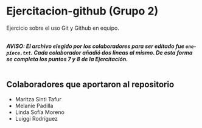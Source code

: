 # Ejercitacion-github (Grupo 2)

Ejercicio sobre el uso Git y Github en equipo.<br><br>

**_AVISO: El archivo elegido por los colaboradores para ser editado fue `one-piece.txt`. Cada colaborador añadió dos
lineas al mismo. De esta forma se completa los puntos
7 y 8 de la Ejercitación._**<br><br>

## Colaboradores que aportaron al repositorio

- Maritza Sinti Tafur
- Melanie Padilla
- Linda Sofía Moreno
- Luiggi Rodríguez

<!-- ## AVISO: Pasos para completar los puntos 7 y 8 de la Ejercitación

1. El archivo `one-piece.txt` es el seleccionado para que todos los colaboradores realicen sus
   propias modificaciones en su repositorio local.

2. Las modificaciones consisten en añadir dos líneas de texto a dicho archivo que lleven el nombre de quien realiza
   la modificación.

3. No olvidar que para sincronizar el repositorio remoto con el local se debe utilizar `git pull origin master`, y
   posteriormente se realizan las modificaciones mencionadas.

4. Al momento de resolver los conflictos en `one-piece.txt` se sugiere unificar el contenido que añade cada colaborador con el que fue
   previamente sumado al archivo.

5. Una vez resueltos los conflictos, no olvidar usar:

   - `git add .`
   - `git commit -m 'Mensaje'`
   - `git push origin main` <br><br>

6. **_Se esperará hasta las 9pm del domingo 6 de agosto antes de compartir en el Discord del curso el link del repositorio junto con los nombres de los colaboradores
   que aportaron al trabajo hasta ese momento de acuerdo al historial de los commits realizados a este repositorio remoto._** -->
